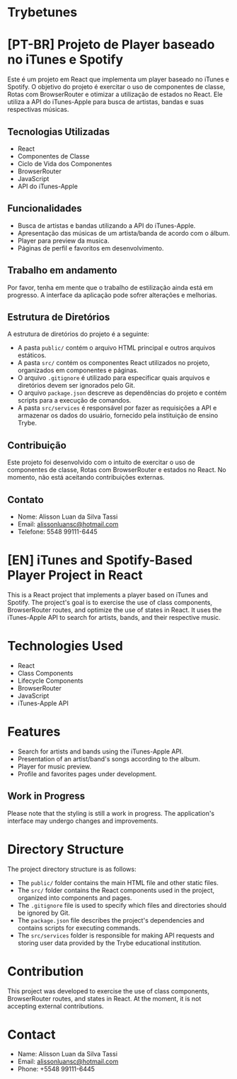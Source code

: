 # Trybetunes
# [PT-BR] Projeto de Player baseado no iTunes e Spotify

Este é um projeto em React que implementa um player baseado no iTunes e Spotify. O objetivo do projeto é exercitar o uso de componentes de classe, Rotas com BrowserRouter e otimizar a utilização de estados no React. Ele utiliza a API do iTunes-Apple para busca de artistas, bandas e suas respectivas músicas.

## Tecnologias Utilizadas

- React
- Componentes de Classe
- Ciclo de Vida dos Componentes
- BrowserRouter
- JavaScript
- API do iTunes-Apple

## Funcionalidades

- Busca de artistas e bandas utilizando a API do iTunes-Apple.
- Apresentação das músicas de um artista/banda de acordo com o álbum.
- Player para preview da musica.
- Páginas de perfil e favoritos em desenvolvimento.

## Trabalho em andamento

Por favor, tenha em mente que o trabalho de estilização ainda está em progresso. A interface da aplicação pode sofrer alterações e melhorias.

## Estrutura de Diretórios

A estrutura de diretórios do projeto é a seguinte:

- A pasta `public/` contém o arquivo HTML principal e outros arquivos estáticos.
- A pasta `src/` contém os componentes React utilizados no projeto, organizados em componentes e páginas.
- O arquivo `.gitignore` é utilizado para especificar quais arquivos e diretórios devem ser ignorados pelo Git.
- O arquivo `package.json` descreve as dependências do projeto e contém scripts para a execução de comandos.
- A pasta `src/services` é responsável por fazer as requisições a API e armazenar os dados do usuário, fornecido pela instituição de ensino Trybe.

## Contribuição

Este projeto foi desenvolvido com o intuito de exercitar o uso de componentes de classe, Rotas com BrowserRouter e estados no React. No momento, não está aceitando contribuições externas.

## Contato

- Nome: Alisson Luan da Silva Tassi
- Email: alissonluansc@hotmail.com
- Telefone: 5548 99111-6445

# [EN] iTunes and Spotify-Based Player Project in React
This is a React project that implements a player based on iTunes and Spotify. The project's goal is to exercise the use of class components, BrowserRouter routes, and optimize the use of states in React. It uses the iTunes-Apple API to search for artists, bands, and their respective music.

# Technologies Used
- React
- Class Components
- Lifecycle Components
- BrowserRouter
- JavaScript
- iTunes-Apple API

# Features
- Search for artists and bands using the iTunes-Apple API.
- Presentation of an artist/band's songs according to the album.
- Player for music preview.
- Profile and favorites pages under development.

## Work in Progress

Please note that the styling is still a work in progress. The application's interface may undergo changes and improvements.

# Directory Structure
The project directory structure is as follows:

- The `public/` folder contains the main HTML file and other static files.
- The `src/` folder contains the React components used in the project, organized into components and pages.
- The `.gitignore` file is used to specify which files and directories should be ignored by Git.
- The `package.json` file describes the project's dependencies and contains scripts for executing commands.
- The `src/services` folder is responsible for making API requests and storing user data provided by the Trybe educational institution.

# Contribution
This project was developed to exercise the use of class components, BrowserRouter routes, and states in React. At the moment, it is not accepting external contributions.

# Contact
- Name: Alisson Luan da Silva Tassi
- Email: alissonluansc@hotmail.com
- Phone: +5548 99111-6445
